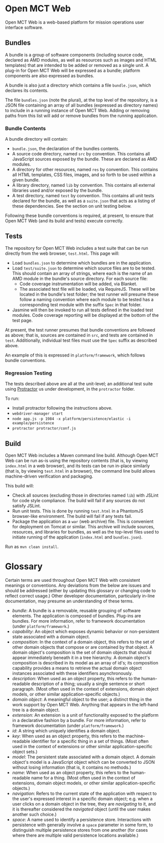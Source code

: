 # Open MCT Web

Open MCT Web is a web-based platform for mission operations user interface
software.

## Bundles

A bundle is a group of software components (including source code, declared
as AMD modules, as well as resources such as images and HTML templates)
that are intended to be added or removed as a single unit. A plug-in for
Open MCT Web will be expressed as a bundle; platform components are also
expressed as bundles.

A bundle is also just a directory which contains a file `bundle.json`,
which declares its contents.

The file `bundles.json` (note the plural), at the top level of the
repository, is a JSON file containing an array of all bundles (expressed as
directory names) to include in a running instance of Open MCT Web. Adding or
removing paths from this list will add or remove bundles from the running
application.

### Bundle Contents

A bundle directory will contain:

* `bundle.json`, the declaration of the bundles contents.
* A source code directory, named `src` by convention. This contains all
  JavaScript sources exposed by the bundle. These are declared as
  AMD modules.
* A directory for other resources, named `res` by convention. This
  contains all HTML templates, CSS files, images, and so forth to be
  used within a given bundle.
* A library directory, named `lib` by convention. This contains all
  external libraries used and/or exposed by the bundle.
* A test directory, named `test` by convention. This contains all unit
  tests declared for the bundle, as well as a `suite.json` that acts
  as a listing of these dependencies. See the section on unit testing
  below.

Following these bundle conventions is required, at present, to ensure
that Open MCT Web (and its build and tests) execute correctly.

## Tests

The repository for Open MCT Web includes a test suite that can be run
directly from the web browser, `test.html`. This page will:

* Load `bundles.json` to determine which bundles are in the application.
* Load `test/suite.json` to determine which source files are to be tested.
  This should contain an array of strings, where each is the name of an
  AMD module in the bundle's source directory. For each source file:
  * Code coverage instrumentation will be added, via Blanket.
  * The associated test file will be loaded, via RequireJS. These will
    be located in the bundle's test folder; the test runner will presume
    these follow a naming convention where each module to be tested has a
    corresponding test module with the suffix `Spec` in that folder.
* Jasmine will then be invoked to run all tests defined in the loaded
  test modules. Code coverage reporting will be displayed at the bottom
  of the test page.

At present, the test runner presumes that bundle conventions are followed
as above; that is, sources are contained in `src`, and tests are contained
in `test`. Additionally, individual test files must use the `Spec` suffix
as described above.

An example of this is expressed in `platform/framework`, which follows
bundle conventions.

### Regression Testing

The tests described above are all at the unit-level; an additional
test suite using [Protractor](https://angular.github.io/protractor/)
us under development, in the `protractor` folder.

To run:

* Install protractor following the instructions above.
* `webdriver-manager start`
* `node app.js -p 1984 -x platform/persistence/elastic -i example/persistence`
* `protractor protractor/conf.js`

## Build

Open MCT Web includes a Maven command line build. Although Open MCT Web
can be run as-is using the repository contents (that is, by viewing
`index.html` in a web browser), and its tests can be run in-place
similarly (that is, by viewing `test.html` in a browser), the command
line build allows machine-driven verification and packaging.

This build will:

* Check all sources (excluding those in directories named `lib`) with
  JSLint for code style compliance. The build will fail if any sources
  do not satisfy JSLint.
* Run unit tests. This is done by running `test.html` in a PhantomJS
  browser-like environment. The build will fail if any tests fail.
* Package the application as a `war` (web archive) file. This is
  convenient for deployment on Tomcat or similar. This archive will
  include sources, resources, and libraries for bundles, as well
  as the top-level files used to initiate running of the application
  (`index.html` and `bundles.json`).

Run as `mvn clean install`.

# Glossary

Certain terms are used throughout Open MCT Web with consistent meanings
or conventions. Any deviations from the below are issues and should be
addressed (either by updating this glossary or changing code to reflect
correct usage.) Other developer documentation, particularly in-line
documentation, may presume an understanding of these terms.

* _bundle_: A bundle is a removable, reusable grouping of software elements.
  The application is composed of bundles. Plug-ins are bundles. For more
  information, refer to framework documentation (under `platform/framework`.)
* _capability_: An object which exposes dynamic behavior or non-persistent
  state associated with a domain object.
* _composition_: In the context of a domain object, this refers to the set of
  other domain objects that compose or are contained by that object. A domain
  object's composition is the set of domain objects that should appear
  immediately beneath it in a tree hierarchy. A domain object's composition is
  described in its model as an array of id's; its composition capability
  provides a means to retrieve the actual domain object instances associated
  with these identifiers asynchronously.
* _description_: When used as an object property, this refers to the human-readable
  description of a thing; usually a single sentence or short paragraph.
  (Most often used in the context of extensions, domain
  object models, or other similar application-specific objects.)
* _domain object_: A meaningful object to the user; a distinct thing in
  the work support by Open MCT Web. Anything that appears in the left-hand
  tree is a domain object.
* _extension_: An extension is a unit of functionality exposed to the
  platform in a declarative fashion by a bundle. For more
  information, refer to framework documentation (under `platform/framework`.)
* _id_: A string which uniquely identifies a domain object.
* _key_: When used as an object property, this refers to the machine-readable
  identifier for a specific thing in a set of things. (Most often used in the
  context of extensions or other similar application-specific object sets.)
* _model_: The persistent state associated with a domain object. A domain
  object's model is a JavaScript object which can be converted to JSON
  without losing information (that is, it contains no methods.)
* _name_: When used as an object property, this refers to the human-readable
  name for a thing. (Most often used in the context of extensions, domain
  object models, or other similar application-specific objects.)
* _navigation_: Refers to the current state of the application with respect
  to the user's expressed interest in a specific domain object; e.g. when
  a user clicks on a domain object in the tree, they are _navigating_ to
  it, and it is thereafter considered the _navigated_ object (until the
  user makes another such choice.)
* _space_: A name used to identify a persistence store. Interactions with
  persistence with generally involve a `space` parameter in some form, to
  distinguish multiple persistence stores from one another (for cases
  where there are multiple valid persistence locations available.)
